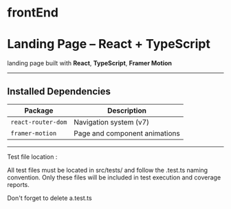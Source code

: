 # frontEnd

# Landing Page – React + TypeScript

landing page built with **React**, **TypeScript**, **Framer Motion**

---

## Installed Dependencies

| Package              | Description                                  |
|----------------------|----------------------------------------------|
| `react-router-dom`   | Navigation system (v7)                       |
| `framer-motion`      | Page and component animations                |


---


Test file location :

All test files must be located in src/tests/ and follow the .test.ts naming convention. Only these files will be included in test execution and coverage reports.

Don't forget to delete a.test.ts
